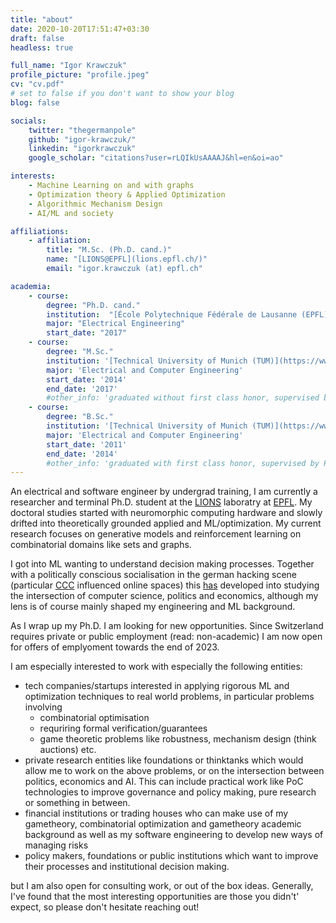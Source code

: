 ```yaml
---
title: "about"
date: 2020-10-20T17:51:47+03:30
draft: false
headless: true

full_name: "Igor Krawczuk"
profile_picture: "profile.jpeg"
cv: "cv.pdf"
# set to false if you don't want to show your blog
blog: false

socials:
    twitter: "thegermanpole"
    github: "igor-krawczuk/"
    linkedin: "igorkrawczuk"
    google_scholar: "citations?user=rLQIkUsAAAAJ&hl=en&oi=ao"

interests:
    - Machine Learning on and with graphs
    - Optimization theory & Applied Optimization
    - Algorithmic Mechanism Design
    - AI/ML and society

affiliations:
    - affiliation:
        title: "M.Sc. (Ph.D. cand.)"
        name: "[LIONS@EPFL](lions.epfl.ch/)"
        email: "igor.krawczuk (at) epfl.ch"

academia:
    - course:
        degree: "Ph.D. cand."
        institution:  "[École Polytechnique Fédérale de Lausanne (EPFL)](https://www.epfl.ch)"
        major: "Electrical Engineering"
        start_date: "2017"
    - course:
        degree: "M.Sc."
        institution: '[Technical University of Munich (TUM)](https://www.ei.tum.de/en/ei/welcome/)'
        major: 'Electrical and Computer Engineering'
        start_date: '2014'
        end_date: '2017'
        #other_info: 'graduated without first class honor, supervised by Prof. Very Cool!'
    - course:
        degree: "B.Sc."
        institution: '[Technical University of Munich (TUM)](https://www.ei.tum.de/en/ei/welcome/)'
        major: 'Electrical and Computer Engineering'
        start_date: '2011'
        end_date: '2014'
        #other_info: 'graduated with first class honor, supervised by Prof.  Cool!'
---
```


An electrical and software engineer by undergrad training, I am currently a researcher and terminal Ph.D. student at the [LIONS]() laboratry at [EPFL]().
My doctoral studies started with neuromorphic computing hardware and slowly drifted into theoretically grounded applied and ML/optimization.
My current research focuses on generative models and reinforcement learning on combinatorial domains like sets and graphs.

I got into ML wanting to understand decision making processes. Together with a politically conscious socialisation in the german hacking scene (particular [CCC]() influenced online spaces)
this [has](has) developed into studying the intersection of computer science, politics and economics, although my lens is of course mainly shaped my engineering and ML background.

As I wrap up my Ph.D. I am looking for new opportunities. Since Switzerland requires private or public employment (read: non-academic) I am now open for offers of emplyoment towards the end of 2023.

I am especially interested to work with especially the following entities:

- tech companies/startups interested in applying rigorous ML and optimization techniques to real world problems, in particular problems involving 
   - combinatorial optimisation
   - requriring formal verification/guarantees
   - game theoretic problems like robustness, mechanism design (think auctions) etc.
- private research entities like foundations or thinktanks which would allow me to work on the above problems, or on the intersection between politics, economics and AI. This can include practical work like PoC technologies to improve governance and policy making, pure research or something in between.
- financial institutions or trading houses who can make use of my gametheory, combinatorial optimization and gametheory academic background as well as my software engineering to develop new ways of managing risks
- policy makers, foundations or public institutions which want to improve their processes and institutional decision making.


but I am also open for consulting work, or out of the box ideas. Generally, I've found that the most interesting opportunities are those you didn't' expect, so please don't hesitate reaching out!

